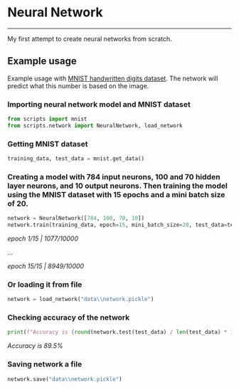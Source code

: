 # Neural Network

<hr>

My first attempt to create neural networks from scratch.


## Example usage

Example usage with [MNIST handwritten digits dataset](http://yann.lecun.com/exdb/mnist/). The network will predict what this number is based on the image.

### Importing neural network model and MNIST dataset

```python
from scripts import mnist
from scripts.network import NeuralNetwork, load_network

```


### Getting MNIST dataset

```python
training_data, test_data = mnist.get_data()
```


### Creating a model with 784 input neurons, 100 and 70 hidden layer neurons, and 10 output neurons. Then training the model using the MNIST dataset with 15 epochs and a mini batch size of 20.

```python
network = NeuralNetwork([784, 100, 70, 10])
network.train(training_data, epoch=15, mini_batch_size=20, test_data=test_data)
```
_epoch 1/15 | 1077/10000_

_..._

_epoch 15/15 | 8949/10000_


### Or loading it from file

```python
network = load_network("data\\network.pickle")
```


### Checking accuracy of the network

```python
print(f"Accuracy is {round(network.test(test_data) / len(test_data) * 100, 1)}%")
```

_Accuracy is 89.5%_


### Saving network a file

```python
network.save("data\\network.pickle")
```